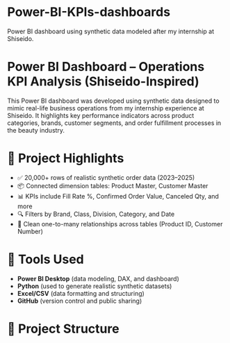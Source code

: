 # Power-BI-KPIs-dashboards
Power BI dashboard using synthetic data modeled after my internship at Shiseido. 
# Power BI Dashboard – Operations KPI Analysis (Shiseido-Inspired)

This Power BI dashboard was developed using synthetic data designed to mimic real-life business operations from my internship experience at Shiseido. It highlights key performance indicators across product categories, brands, customer segments, and order fulfillment processes in the beauty industry.

# 📌 Project Highlights

- ✅ 20,000+ rows of realistic synthetic order data (2023–2025)
- 📦 Connected dimension tables: Product Master, Customer Master
- 📊 KPIs include Fill Rate %, Confirmed Order Value, Canceled Qty, and more
- 🔍 Filters by Brand, Class, Division, Category, and Date
- 📁 Clean one-to-many relationships across tables (Product ID, Customer Number)

# 🧰 Tools Used

- **Power BI Desktop** (data modeling, DAX, and dashboard)
- **Python** (used to generate realistic synthetic datasets)
- **Excel/CSV** (data formatting and structuring)
- **GitHub** (version control and public sharing)

# 📁 Project Structure

